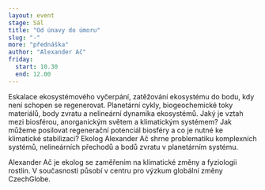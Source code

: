 ```yaml
---
layout: event
stage: Sál
title: "Od únavy do úmoru"
slug: "-"
more: "přednáška"
author: "Alexander Ač"
friday:
  start: 10.30
  end: 12.00
---
```


Eskalace ekosystémového vyčerpání, zatěžování ekosystému do bodu, kdy není schopen se regenerovat. Planetární cykly, biogeochemické toky materiálů, body zvratu a nelineární dynamika ekosystémů. Jaký je vztah mezi biosférou, anorganickým světem a klimatickým systémem? Jak můžeme posilovat regenerační potenciál biosféry a co je nutné ke klimatické stabilizaci? Ekolog Alexander Ač shrne problematiku komplexních systémů, nelineárních přechodů a bodů zvratu v planetárním systému.

Alexander Ač je ekolog se zaměřením na klimatické změny a fyziologii rostlin. V současnosti působí v centru pro výzkum globální změny CzechGlobe.
